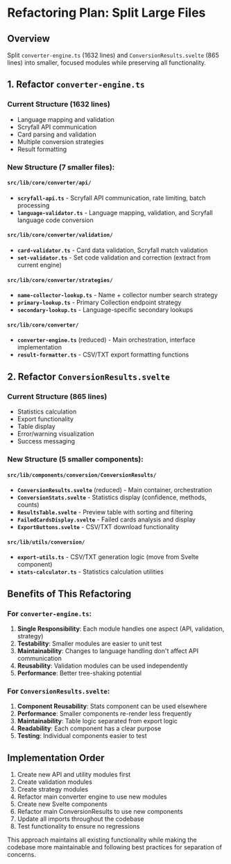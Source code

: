 # Refactoring Plan: Split Large Files

## Overview

Split `converter-engine.ts` (1632 lines) and `ConversionResults.svelte` (865 lines) into smaller, focused modules while preserving all functionality.

## 1. Refactor `converter-engine.ts`

### Current Structure (1632 lines)

- Language mapping and validation
- Scryfall API communication
- Card parsing and validation
- Multiple conversion strategies
- Result formatting

### New Structure (7 smaller files):

#### `src/lib/core/converter/api/`

- **`scryfall-api.ts`** - Scryfall API communication, rate limiting, batch processing
- **`language-validator.ts`** - Language mapping, validation, and Scryfall language code conversion

#### `src/lib/core/converter/validation/`

- **`card-validator.ts`** - Card data validation, Scryfall match validation
- **`set-validator.ts`** - Set code validation and correction (extract from current engine)

#### `src/lib/core/converter/strategies/`

- **`name-collector-lookup.ts`** - Name + collector number search strategy
- **`primary-lookup.ts`** - Primary Collection endpoint strategy
- **`secondary-lookup.ts`** - Language-specific secondary lookups

#### `src/lib/core/converter/`

- **`converter-engine.ts`** (reduced) - Main orchestration, interface implementation
- **`result-formatter.ts`** - CSV/TXT export formatting functions

## 2. Refactor `ConversionResults.svelte`

### Current Structure (865 lines)

- Statistics calculation
- Export functionality
- Table display
- Error/warning visualization
- Success messaging

### New Structure (5 smaller components):

#### `src/lib/components/conversion/ConversionResults/`

- **`ConversionResults.svelte`** (reduced) - Main container, orchestration
- **`ConversionStats.svelte`** - Statistics display (confidence, methods, counts)
- **`ResultsTable.svelte`** - Preview table with sorting and filtering
- **`FailedCardsDisplay.svelte`** - Failed cards analysis and display
- **`ExportButtons.svelte`** - CSV/TXT download functionality

#### `src/lib/utils/conversion/`

- **`export-utils.ts`** - CSV/TXT generation logic (move from Svelte component)
- **`stats-calculator.ts`** - Statistics calculation utilities

## Benefits of This Refactoring

### For `converter-engine.ts`:

1. **Single Responsibility**: Each module handles one aspect (API, validation, strategy)
2. **Testability**: Smaller modules are easier to unit test
3. **Maintainability**: Changes to language handling don't affect API communication
4. **Reusability**: Validation modules can be used independently
5. **Performance**: Better tree-shaking potential

### For `ConversionResults.svelte`:

1. **Component Reusability**: Stats component can be used elsewhere
2. **Performance**: Smaller components re-render less frequently
3. **Maintainability**: Table logic separated from export logic
4. **Readability**: Each component has a clear purpose
5. **Testing**: Individual components easier to test

## Implementation Order

1. Create new API and utility modules first
2. Create validation modules
3. Create strategy modules
4. Refactor main converter engine to use new modules
5. Create new Svelte components
6. Refactor main ConversionResults to use new components
7. Update all imports throughout the codebase
8. Test functionality to ensure no regressions

This approach maintains all existing functionality while making the codebase more maintainable and following best practices for separation of concerns.
